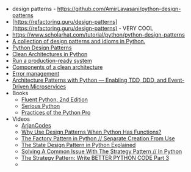 - design patterns - https://github.com/AmirLavasani/python-design-patterns
- [https://refactoring.guru/design-patterns](https://refactoring.guru/design-patterns) - VERY COOL
- https://www.scholarhat.com/tutorial/python/python-design-patterns
- [A collection of design patterns and idioms in Python.](https://github.com/faif/python-patterns)
- [Python Design Patterns](https://python-patterns.guide/)
- [Clean Architectures in Python](https://www.thedigitalcatbooks.com/pycabook-introduction/)
- [Run a production-ready system](https://www.thedigitalcatbooks.com/pycabook-chapter-08/)
- [Components of a clean architecture](https://www.thedigitalcatbooks.com/pycabook-chapter-02/)
- [Error management](https://www.thedigitalcatbooks.com/pycabook-chapter-05/)
- [Architecture Patterns with Python — Enabling TDD, DDD, and Event-Driven Microservices](https://www.cosmicpython.com/book/preface.html)
- Books
  - [Fluent Python, 2nd Edition](https://www.oreilly.com/library/view/fluent-python-2nd/9781492056348/)
  - [Serious Python](https://nostarch.com/seriouspython)
  - [Practices of the Python Pro ](https://www.manning.com/books/practices-of-the-python-pro)
- Videos
  - [ArjanCodes](https://www.youtube.com/@ArjanCodes)
  - [Why Use Design Patterns When Python Has Functions?](https://www.youtube.com/watch?v=vzTrLpxPF54&t=189s)
  - [The Factory Pattern in Python // Separate Creation From Use](https://www.youtube.com/watch?v=s_4ZrtQs8Do)
  - [The State Design Pattern in Python Explained](https://www.youtube.com/watch?v=5OzLrbk82zY)
  - [Solving A Common Issue With The Strategy Pattern // In Python](https://www.youtube.com/watch?v=UPBOOIRrl40)
  - [The Strategy Pattern: Write BETTER PYTHON CODE Part 3](https://www.youtube.com/watch?v=WQ8bNdxREHU)
  - 

